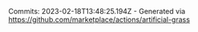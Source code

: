 Commits: 2023-02-18T13:48:25.194Z - Generated via https://github.com/marketplace/actions/artificial-grass
<br>
